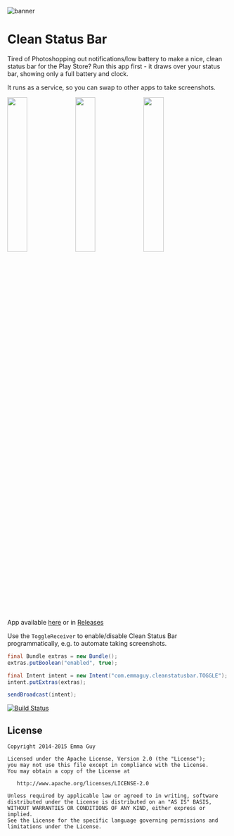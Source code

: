 ![banner](images/banner_before_after.png)

Clean Status Bar
=================================

Tired of Photoshopping out notifications/low battery to make a nice, clean status bar for the Play Store? Run this app first - it draws over your status bar, showing only a full battery and clock.

It runs as a service, so you can swap to other apps to take screenshots.

<img src="images/before.png" width="30%" />
<img src="images/after.png" width="30%" />
<img src="images/m-light.png" width="30%" />

App available [here](https://play.google.com/store/apps/details?id=com.emmaguy.cleanstatusbar) or in [Releases](https://github.com/emmaguy/clean-status-bar/releases)

Use the `ToggleReceiver` to enable/disable Clean Status Bar programmatically, e.g. to automate taking screenshots.

```java
final Bundle extras = new Bundle();
extras.putBoolean("enabled", true);

final Intent intent = new Intent("com.emmaguy.cleanstatusbar.TOGGLE");
intent.putExtras(extras);

sendBroadcast(intent);
```

[![Build Status](https://travis-ci.org/emmaguy/clean-status-bar.png)](https://travis-ci.org/emmaguy/clean-status-bar)

License
--------

    Copyright 2014-2015 Emma Guy

    Licensed under the Apache License, Version 2.0 (the "License");
    you may not use this file except in compliance with the License.
    You may obtain a copy of the License at

       http://www.apache.org/licenses/LICENSE-2.0

    Unless required by applicable law or agreed to in writing, software
    distributed under the License is distributed on an "AS IS" BASIS,
    WITHOUT WARRANTIES OR CONDITIONS OF ANY KIND, either express or implied.
    See the License for the specific language governing permissions and
    limitations under the License.
